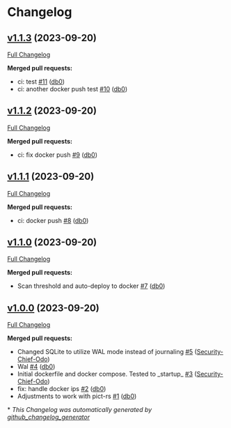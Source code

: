 # Changelog

## [v1.1.3](https://github.com/db0/pictrs-safety/tree/v1.1.3) (2023-09-20)

[Full Changelog](https://github.com/db0/pictrs-safety/compare/v1.1.2...v1.1.3)

**Merged pull requests:**

- ci: test [\#11](https://github.com/db0/pictrs-safety/pull/11) ([db0](https://github.com/db0))
- ci: another docker push test [\#10](https://github.com/db0/pictrs-safety/pull/10) ([db0](https://github.com/db0))

## [v1.1.2](https://github.com/db0/pictrs-safety/tree/v1.1.2) (2023-09-20)

[Full Changelog](https://github.com/db0/pictrs-safety/compare/v1.1.1...v1.1.2)

**Merged pull requests:**

- ci: fix docker push [\#9](https://github.com/db0/pictrs-safety/pull/9) ([db0](https://github.com/db0))

## [v1.1.1](https://github.com/db0/pictrs-safety/tree/v1.1.1) (2023-09-20)

[Full Changelog](https://github.com/db0/pictrs-safety/compare/v1.1.0...v1.1.1)

**Merged pull requests:**

- ci: docker push  [\#8](https://github.com/db0/pictrs-safety/pull/8) ([db0](https://github.com/db0))

## [v1.1.0](https://github.com/db0/pictrs-safety/tree/v1.1.0) (2023-09-20)

[Full Changelog](https://github.com/db0/pictrs-safety/compare/v1.0.0...v1.1.0)

**Merged pull requests:**

- Scan threshold and auto-deploy to docker [\#7](https://github.com/db0/pictrs-safety/pull/7) ([db0](https://github.com/db0))

## [v1.0.0](https://github.com/db0/pictrs-safety/tree/v1.0.0) (2023-09-20)

[Full Changelog](https://github.com/db0/pictrs-safety/compare/943666c52edbdbb2a5ae4233ab5eb3d415d7d129...v1.0.0)

**Merged pull requests:**

- Changed SQLite to utilize WAL mode instead of journaling [\#5](https://github.com/db0/pictrs-safety/pull/5) ([Security-Chief-Odo](https://github.com/Security-Chief-Odo))
- Wal [\#4](https://github.com/db0/pictrs-safety/pull/4) ([db0](https://github.com/db0))
- Initial dockerfile and docker compose. Tested to \_startup\_ [\#3](https://github.com/db0/pictrs-safety/pull/3) ([Security-Chief-Odo](https://github.com/Security-Chief-Odo))
- fix: handle docker ips [\#2](https://github.com/db0/pictrs-safety/pull/2) ([db0](https://github.com/db0))
- Adjustments to work with pict-rs [\#1](https://github.com/db0/pictrs-safety/pull/1) ([db0](https://github.com/db0))



\* *This Changelog was automatically generated by [github_changelog_generator](https://github.com/github-changelog-generator/github-changelog-generator)*

